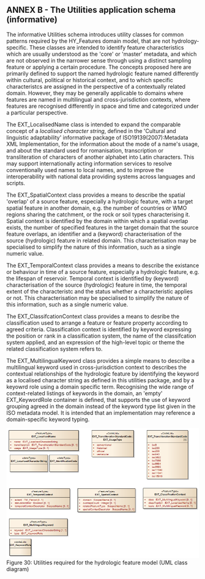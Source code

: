 ## ANNEX B - The Utilities application schema (informative)


The informative Utilities schema introduces utility classes for common patterns required by the HY_Features domain model, that are not hydrology-specific. These classes are intended to identify feature characteristics which are usually understood as the 'core' or 'master' metadata, and which are not observed in the narrower sense through using a distinct sampling feature or applying a certain procedure. The concepts proposed here are primarily defined to support the named hydrologic feature named differently within cultural, political or historical context, and to which specific characteristcs are assigned in the perspective of a contextually related domain. However, they may be generally applicable to domains where features are named in multilingual and cross-jurisdiction contexts,  where features are recognised differently in space and time and categorized under a particular perspective.

The EXT_LocalisedName class is intended to expand the comparable concept of a *localised character string*, defined in the 'Cultural and linguistic adaptability' informative package of ISO19139(2007):Metadata XML Implementation, for the information about the mode of a name's usage, and about the standard used for romanisation, transcription or transliteration of characters of another alphabet into Latin characters. This may support internationally acting information services to resolve conventionally used names to local names, and to improve the interoperability with national data providing systems across languages and scripts.

The EXT_SpatialContext class provides a means to describe the spatial 'overlap' of a source feature, especially a hydrologic feature, with a target spatial feature in another domain, e.g. the number of countries or WMO regions sharing the catchment, or the rock or soil types characterising it. Spatial context is identified by the domain within which a spatial overlap exists, the number of specified features in the target domain that the source feature overlaps, an identifier and a (keyword) characterisation of the source (hydrologic) feature in related domain. This characterisation may be specialised to simplify the nature of this information, such as a single numeric value. 

The EXT_TemporalContext class provides a means to describe the existance or behaviour in time of a source feature, especially a hydrologic feature, e.g. the lifespan of reservoir. Temporal context is identified by (keyword) characterisation of the source (hydrologic) feature in time, the temporal extent of the characteristc and the status whether a characteristic applies or not. This characterisation may be specialised to simplify the nature of this information, such as a single numeric value. 

The EXT_ClassifcationContext class provides a means to desribe the classification used to arrange a feature or feature property according to agreed criteria. Classification context is identified by keyword expressing the position or rank in a classification system, the name of the classifcation system applied, and an expression of the high-level topic or theme the related classification system refers to. 

The EXT_MultilingualKeyword class provides a simple means to describe a multilingual keyword used in cross-jurisdiction context to describes the contextual relationships of the hydrologic feature by identifying the keyword as a localised character string as defined in this utilities package, and by a keyowrd role using a domain specific term. Recognising the wide range of context-related listings of  keywords in the domain, an 'empty' EXT_KeywordRole container is defined, that supports the use of keyword grouping agreed in the domain instead of the keyword type list given in the ISO metadata model. It is intended that an implementation may reference a domain-specific keyword typing. 

![Figure 30: Utilities required for the hydrologic feature model (UML class diagram)](figs/fig30.png) 
Figure 30: Utilities required for the hydrologic feature model (UML class diagram) 
